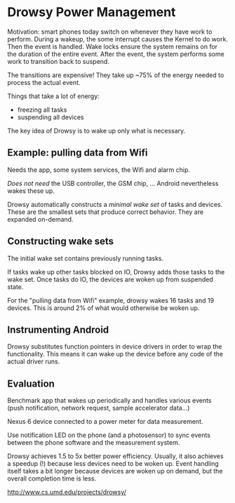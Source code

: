 Drowsy Power Management
=======================

Motivation: smart phones today switch on whenever they have work to perform.
During a wakeup, the some interrupt causes the Kernel to do work. Then the event
is handled. Wake locks ensure the system remains on for the duration of the
entire event. After the event, the system performs some work to transition back
to suspend.

The transitions are expensive! They take up ~75% of the energy needed to process
the actual event.

Things that take a lot of energy:

- freezing all tasks
- suspending all devices

The key idea of Drowsy is to wake up only what is necessary.


Example: pulling data from Wifi
-------------------------------

Needs the app, some system services, the Wifi and alarm chip.

*Does not need* the USB controller, the GSM chip, ... Android nevertheless wakes
these up.

Drowsy automatically constructs a *minimal wake set* of tasks and devices. These
are the smallest sets that produce correct behavior. They are expanded
on-demand.


Constructing wake sets
----------------------

The initial wake set contains previously running tasks.

If tasks wake up other tasks blocked on IO, Drowsy adds those tasks to the wake
set. Once tasks do IO, the devices are woken up from suspended state.

For the "pulling data from Wifi" example, drowsy wakes 16 tasks and 19 devices.
This is around 2% of what would otherwise be woken up.


Instrumenting Android
---------------------

Drowsy substitutes function pointers in device drivers in order to wrap the
functionality. This means it can wake up the device before any code of the
actual driver runs.


Evaluation
----------

Benchmark app that wakes up periodically and handles various events (push
notification, network request, sample accelerator data...)

Nexus 6 device connected to a power meter for data measurement.

Use notification LED on the phone (and a photosensor) to sync events between the
phone software and the measurement system.

Drowsy achieves 1.5 to 5x better power efficiency. Usually, it also achieves a
speedup (!) because less devices need to be woken up. Event handling itself
takes a bit longer because devices are woken up on demand, but the overall
completion time is less.

<http://www.cs.umd.edu/projects/drowsy/>
